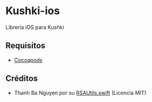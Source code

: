 # Kushki-ios

Librería iOS para Kushki

## Requisitos

* [Cocoapods](https://cocoapods.org/)

## Créditos

* Thanh Ba Nguyen por su
[RSAUtils.swift](https://github.com/btnguyen2k/swiftutils/blob/master/SwiftUtils/RSAUtils.swift)
(Licencia MIT)